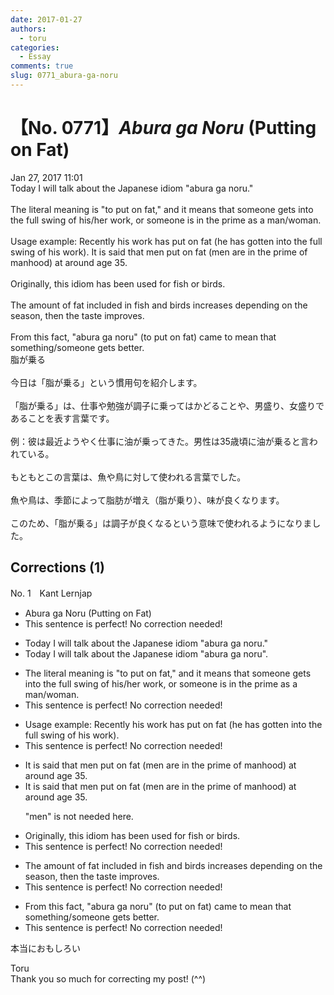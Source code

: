 ```yaml
---
date: 2017-01-27
authors:
  - toru
categories:
  - Essay
comments: true
slug: 0771_abura-ga-noru
---
```


# 【No. 0771】<strong><em>Abura ga Noru</strong></em> (Putting on Fat)
<div class="date">Jan 27, 2017 11:01</div>
<div id="post"><div id="body_show_ori">
Today I will talk about the Japanese idiom "abura ga noru."<br/><br/>The literal meaning is "to put on fat," and it means that someone gets into the full swing of his/her work, or someone is in the prime as a man/woman.<br/><br/>Usage example: Recently his work has put on fat (he has gotten into the full swing of his work). It is said that men put on fat (men are in the prime of manhood) at around age 35.<br/><br/>Originally, this idiom has been used for fish or birds.<br/><br/>The amount of fat included in fish and birds increases depending on the season, then the taste improves.<br/><br/>From this fact, "abura ga noru" (to put on fat) came to mean that something/someone gets better.
</div></div>

<!-- more -->

<div id="post_ja"><div id="body_show_mo">
脂が乗る<br/><br/>今日は「脂が乗る」という慣用句を紹介します。<br/><br/>「脂が乗る」は、仕事や勉強が調子に乗ってはかどることや、男盛り、女盛りであることを表す言葉です。<br/><br/>例：彼は最近ようやく仕事に油が乗ってきた。男性は35歳頃に油が乗ると言われている。<br/><br/>もともとこの言葉は、魚や鳥に対して使われる言葉でした。<br/><br/>魚や鳥は、季節によって脂肪が増え（脂が乗り）、味が良くなります。<br/><br/>このため、「脂が乗る」は調子が良くなるという意味で使われるようになりました。
</div></div>

## Corrections (1)
<div id="block"><div class="first_name"> No. 1　<span class="just_name">Kant Lernjap</span></div><div id="block2">
<ul class="correction_field">
<li class="incorrect">Abura ga Noru (Putting on Fat)</li>
<li class="corrected perfect">This sentence is perfect! No correction needed!</li>
</ul>
<ul class="correction_field">
<li class="incorrect">Today I will talk about the Japanese idiom "abura ga noru."</li>
<li class="corrected correct">
Today I will talk about the Japanese idiom "abura ga noru<span class="f_blue">".</span>
</li>
</ul>
<ul class="correction_field">
<li class="incorrect">The literal meaning is "to put on fat," and it means that someone gets into the full swing of his/her work, or someone is in the prime as a man/woman.</li>
<li class="corrected perfect">This sentence is perfect! No correction needed!</li>
</ul>
<ul class="correction_field">
<li class="incorrect">Usage example: Recently his work has put on fat (he has gotten into the full swing of his work).</li>
<li class="corrected perfect">This sentence is perfect! No correction needed!</li>
</ul>
<ul class="correction_field">
<li class="incorrect">It is said that men put on fat (men are in the prime of manhood) at around age 35.</li>
<li class="corrected correct">
It is said that men put on fat (<span class="f_gray">men </span>are in the prime of manhood) at around age 35.
<p class="correction_comment">"men" is not needed here.</p>
</li>
</ul>
<ul class="correction_field">
<li class="incorrect">Originally, this idiom has been used for fish or birds.</li>
<li class="corrected perfect">This sentence is perfect! No correction needed!</li>
</ul>
<ul class="correction_field">
<li class="incorrect">The amount of fat included in fish and birds increases depending on the season, then the taste improves.</li>
<li class="corrected perfect">This sentence is perfect! No correction needed!</li>
</ul>
<ul class="correction_field">
<li class="incorrect">From this fact, "abura ga noru" (to put on fat) came to mean that something/someone gets better.</li>
<li class="corrected perfect">This sentence is perfect! No correction needed!</li>
</ul>
<p class="comment_small">
 本当におもしろい
</p>

</div><div class="name"><span class="just_name">Toru</span><br>
Thank you so much for correcting my post! (^^)
</div>
</div>
